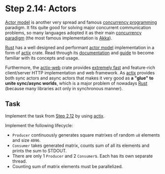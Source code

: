 Step 2.14: Actors
=================

[Actor model][1] is another very spread and famous [concurrency programming][2] paradigm. It fits quite good for solving major concurrent communication problems, so many languages adopted it as their main [concurrency paradigm][2] (the most famous implementation is [Akka]).

[Rust] has a well designed and performant [actor model][1] implementation in a form of [actix] crate. Read through its [documentation][3] and [guide][4] to become familiar with its concepts and usage.

Furthermore, the [actix-web] crate provides [extremely fast][5] and feature-rich client/server HTTP implementation and web framework. As [actix] provides both sync actors and async actors that makes it very good as __a "glue" to unite sync/async worlds__, which is a major problem of nowadays [Rust] (because many libraries act only in synchronous manner). 




## Task

Implement the task from [Step 2.12] by using [actix].

>>>
Implement the following lifecycle:
- `Producer` continuously generates square matrixes of random `u8` elements and size `4096`.
- `Consumer` takes generated matrix, counts sum of all its elements and prints the sum to STDOUT.
- There are only 1 `Producer` and 2 `Consumer`s. Each has its own separate thread.
- Counting sum of matrix elements must be parallelized. 
>>>





[Akka]: https://akka.io
[Rust]: https://www.rust-lang.org
[actix]: https://crates.io/crates/actix
[actix-web]: https://crates.io/crates/actix-web

[1]: https://en.wikipedia.org/wiki/Actor_model
[2]: https://en.wikipedia.org/wiki/Concurrency_(computer_science)
[3]: https://docs.rs/actix
[4]: https://actix.rs/book/actix
[5]: https://www.techempower.com/benchmarks/#section=data-r16&hw=ph&test=plaintext

[Step 2.12]: ../2_12_threads_synchronization_and_parallelism#task
